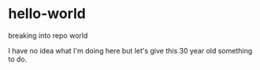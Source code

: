 # hello-world
breaking into repo world

I have no idea what I'm doing here but let's give this 30 year old something to do. 
